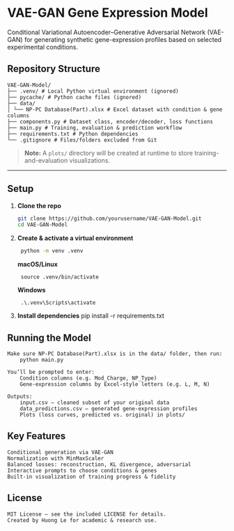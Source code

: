 # VAE-GAN Gene Expression Model
Conditional Variational Autoencoder–Generative Adversarial Network (VAE-GAN) for generating synthetic gene-expression profiles based on selected experimental conditions.

## Repository Structure
```
VAE-GAN-Model/
├── .venv/ # Local Python virtual environment (ignored)
├── pycache/ # Python cache files (ignored)
├── data/
│ └── NP-PC Database(Part).xlsx # Excel dataset with condition & gene columns
├── components.py # Dataset class, encoder/decoder, loss functions
├── main.py # Training, evaluation & prediction workflow
├── requirements.txt # Python dependencies
└── .gitignore # Files/folders excluded from Git
```
> **Note:** A `plots/` directory will be created at runtime to store training-and-evaluation visualizations.

---

## Setup

1. **Clone the repo**  
   ```bash
   git clone https://github.com/yourusername/VAE-GAN-Model.git
   cd VAE-GAN-Model
2. **Create & activate a virtual environment**
   ```bash
    python -m venv .venv
   ```
    **macOS/Linux**
   ```
    source .venv/bin/activate
   ```
    **Windows**
   ```
    .\.venv\Scripts\activate
   ```
4. **Install dependencies**
    pip install -r requirements.txt

## Running the Model
    Make sure NP-PC Database(Part).xlsx is in the data/ folder, then run: 
        python main.py

    You’ll be prompted to enter:
        Condition columns (e.g. Mod_Charge, NP_Type)
        Gene-expression columns by Excel-style letters (e.g. L, M, N)

    Outputs:
        input.csv – cleaned subset of your original data
        data_predictions.csv – generated gene-expression profiles
        Plots (loss curves, predicted vs. original) in plots/

## Key Features
    Conditional generation via VAE-GAN
    Normalization with MinMaxScaler
    Balanced losses: reconstruction, KL divergence, adversarial
    Interactive prompts to choose conditions & genes
    Built-in visualization of training progress & fidelity

## License
    MIT License – see the included LICENSE for details.
    Created by Huong Le for academic & research use.

